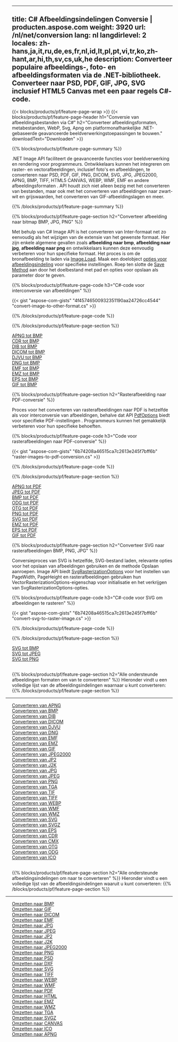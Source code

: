 ﻿
---
title: C# Afbeeldingsindelingen Conversie | producten.aspose.com 
weight: 3920
url: /nl/net/conversion 
lang: nl
langdirlevel: 2
locales: zh-hans,ja,it,ru,de,es,fr,nl,id,lt,pl,pt,vi,tr,ko,zh-hant,ar,hi,th,sv,cs,uk,he
description: Converteer populaire afbeeldings-, foto- en afbeeldingsformaten via de .NET-bibliotheek. Converteer naar PSD, PDF, GIF, JPG, SVG inclusief HTML5 Canvas met een paar regels C#-code.
---

{{< blocks/products/pf/feature-page-wrap >}}
{{< blocks/products/pf/feature-page-header h1="Conversie van afbeeldingsbestanden via C#" h2="Converteer afbeeldingsformaten, metabestanden, WebP, Svg, Apng om platformonafhankelijke .NET-gebaseerde geavanceerde beeldverwerkingstoepassingen te bouwen." downloadText="Downloaden" >}}

{{% blocks/products/pf/feature-page-summary %}}

.NET Image API faciliteert de geavanceerde functies voor beeldverwerking en rendering voor programmeurs. Ontwikkelaars kunnen het integreren om raster- en vectorafbeeldingen, inclusief foto's en afbeeldingen, te converteren naar PSD, PDF, GIF, PNG, DICOM, SVG, JPG, JPEG2000, APNG, BMP, TIFF, HTML5 CANVAS, WEBP, WMF, EMF en andere afbeeldingsformaten . API houdt zich niet alleen bezig met het converteren van bestanden, maar ook met het converteren van afbeeldingen naar zwart-wit en grijswaarden, het converteren van GIF-afbeeldingslagen en meer.

{{% /blocks/products/pf/feature-page-summary  %}}

{{% blocks/products/pf/feature-page-section  h2="Converteer afbeelding naar bitmap BMP, JPG, PNG" %}}

Met behulp van C# Image API is het converteren van Inter-formaat net zo eenvoudig als het wijzigen van de extensie van het gewenste formaat. Hier zijn enkele algemene gevallen zoals **afbeelding naar bmp**, **afbeelding naar jpg**, **afbeelding naar png** en ontwikkelaars kunnen deze eenvoudig verbeteren voor hun specifieke formaat. Het proces is om de bronafbeelding te laden via [Image.Load](https://apireference.aspose.com/imaging/net/aspose.imaging/image/methods/load). Maak een doelobject [opties voor afbeeldingsindeling](https://apireference.aspose.com/imaging/net/aspose.imaging.imageoptions) voor specifieke instellingen. Roep ten slotte de [Save Method](https://apireference.aspose.com/imaging/net/aspose.imaging.image/save/methods/4) aan door het doelbestand met pad en opties voor opslaan als parameter door te geven.

{{% blocks/products/pf/feature-page-code h3="C#-code voor interconversie van afbeeldingen" %}}

{{< gist "aspose-com-gists" "4f45746500932351190aa24726cc4544" "convert-image-to-other-format.cs" >}}

{{% /blocks/products/pf/feature-page-code  %}}

{{% /blocks/products/pf/feature-page-section %}}

<div class="container-fluid productfamilypage bg-gray">
    <div class="convertypes bg-gray agp-content section">
        <div class="container">
		<div class="row other-converters">
		   <div class="col-md-2 other-converter remove-lp remove-rp">
		      <a href="/imaging/nl/net/conversion/apng-to-bmp/">APNG tot BMP</a>
		   </div>
		   <div class="col-md-2 other-converter remove-lp remove-rp">
		      <a href="/imaging/nl/net/conversion/cdr-to-bmp/">CDR tot BMP</a>
		   </div>
		   <div class="col-md-2 other-converter remove-lp remove-rp">
		      <a href="/imaging/nl/net/conversion/dib-to-bmp/">DIB tot BMP</a>
		   </div>
		   <div class="col-md-2 other-converter remove-lp remove-rp">
		      <a href="/imaging/nl/net/conversion/dicom-to-bmp/">DICOM tot BMP</a>
		   </div>
 		   <div class="col-md-2 other-converter remove-lp remove-rp">
		      <a href="/imaging/nl/net/conversion/djvu-to-bmp/">DJVU tot BMP</a>
		   </div>
		   <div class="col-md-2 other-converter remove-lp remove-rp">
		      <a href="/imaging/nl/net/conversion/dng-to-bmp/">DNG tot BMP</a>
		   </div>
		   <div class="col-md-2 other-converter remove-lp remove-rp">
		      <a href="/imaging/nl/net/conversion/emf-to-bmp/">EMF tot BMP</a>
		   </div>
		   <div class="col-md-2 other-converter remove-lp remove-rp">
		      <a href="/imaging/nl/net/conversion/emz-to-bmp/">EMZ tot BMP</a>
		   </div>
		   <div class="col-md-2 other-converter remove-lp remove-rp">
		      <a href="/imaging/nl/net/conversion/eps-to-bmp/">EPS tot BMP</a>
		   </div>
		   <div class="col-md-2 other-converter remove-lp remove-rp">
		      <a href="/imaging/nl/net/conversion/gif-to-bmp/">GIF tot BMP</a>
		   </div>
		</div>
	</div>
    </div>
</div>

{{% blocks/products/pf/feature-page-section  h2="Rasterafbeelding naar PDF-conversie" %}}

Proces voor het converteren van rasterafbeeldingen naar PDF is hetzelfde als voor interconversie van afbeeldingen, behalve dat API [PdfOptions](https://apireference.aspose.com/imaging/net/aspose.imaging.imageoptions/pdfoptions) biedt voor specifieke PDF-instellingen . Programmeurs kunnen het gemakkelijk verbeteren voor hun specifieke behoeften.

{{% blocks/products/pf/feature-page-code h3="Code voor rasterafbeeldingen naar PDF-conversie" %}}

{{< gist "aspose-com-gists" "6b74208a46515ca7c2613e245f7bff6b" "raster-images-to-pdf-conversion.cs" >}}

{{% /blocks/products/pf/feature-page-code  %}}

{{% /blocks/products/pf/feature-page-section %}}

<div class="container-fluid productfamilypage bg-gray">
    <div class="convertypes bg-gray agp-content section">
        <div class="container">
		<div class="row other-converters">
		   <div class="col-md-2 other-converter remove-lp remove-rp">
		      <a href="/imaging/nl/net/conversion/apng-to-PDF/">APNG tot PDF</a>
		   </div>
		   <div class="col-md-2 other-converter remove-lp remove-rp">
		      <a href="/imaging/nl/net/conversion/jpeg-to-PDF/">JPEG tot PDF</a>
		   </div>
		   <div class="col-md-2 other-converter remove-lp remove-rp">
		      <a href="/imaging/nl/net/conversion/bmp-to-PDF/">BMP tot PDF</a>
		   </div>
		   <div class="col-md-2 other-converter remove-lp remove-rp">
		      <a href="/imaging/nl/net/conversion/odg-to-PDF/">ODG tot PDF</a>
		   </div>
 		   <div class="col-md-2 other-converter remove-lp remove-rp">
		      <a href="/imaging/nl/net/conversion/otg-to-PDF/">OTG tot PDF</a>
		   </div>
		   <div class="col-md-2 other-converter remove-lp remove-rp">
		      <a href="/imaging/nl/net/conversion/png-to-PDF/">PNG tot PDF</a>
		   </div>
		   <div class="col-md-2 other-converter remove-lp remove-rp">
		      <a href="/imaging/nl/net/conversion/svg-to-PDF/">SVG tot PDF</a>
		   </div>
		   <div class="col-md-2 other-converter remove-lp remove-rp">
		      <a href="/imaging/nl/net/conversion/emz-to-PDF/">EMZ tot PDF</a>
		   </div>
		   <div class="col-md-2 other-converter remove-lp remove-rp">
		      <a href="/imaging/nl/net/conversion/eps-to-PDF/">EPS tot PDF</a>
		   </div>
		   <div class="col-md-2 other-converter remove-lp remove-rp">
		      <a href="/imaging/nl/net/conversion/gif-to-PDF/">GIF tot PDF</a>
		   </div>
		</div>
	</div>
    </div>
</div>

{{% blocks/products/pf/feature-page-section  h2="Converteer SVG naar rasterafbeeldingen BMP, PNG, JPG" %}}

Conversieproces van SVG is hetzelfde, SVG-bestand laden, relevante opties voor het opslaan van afbeeldingen gebruiken en de methode Opslaan aanroepen. Image API biedt [SvgRasterizationOptions](https://apireference.aspose.com/imaging/net/aspose.imaging.imageoptions/svgrasterizationoptions) voor het instellen van PageWidth, PageHeight en rasterafbeeldingen gebruiken hun VectorRasterizationOptions-eigenschap voor initialisatie en het verkrijgen van SvgRasterizationOptions-opties. 

{{% blocks/products/pf/feature-page-code h3="C#-code voor SVG om afbeeldingen te rasteren" %}}

{{< gist "aspose-com-gists" "6b74208a46515ca7c2613e245f7bff6b" "convert-svg-to-raster-image.cs" >}}

{{% /blocks/products/pf/feature-page-code  %}}

{{% /blocks/products/pf/feature-page-section %}}

<div class="container-fluid productfamilypage bg-gray">
    <div class="convertypes bg-gray agp-content section">
        <div class="container">
		<div class="row other-converters">
		   <div class="col-md-2 other-converter remove-lp remove-rp">
		      <a href="/imaging/nl/net/conversion/SVG-to-bmp/">SVG tot BMP</a>
		   </div>
		   <div class="col-md-2 other-converter remove-lp remove-rp">
		      <a href="/imaging/nl/net/conversion/SVG-to-jpeg/">SVG tot JPEG</a>
		   </div>
		   <div class="col-md-2 other-converter remove-lp remove-rp">
		      <a href="/imaging/nl/net/conversion/SVG-to-png/">SVG tot PNG</a>
		   </div>		   
		</div>
	</div>
    </div>
</div>
<br/>

{{% blocks/products/pf/feature-page-section  h2="Alle ondersteunde afbeeldingen formaten om van te converteren" %}}
Hieronder vindt u een volledige lijst van de afbeeldingsindelingen waarnaar u kunt converteren:
{{% /blocks/products/pf/feature-page-section %}}
<div class="container-fluid productfamilypage bg-gray">
    <div class="convertypes bg-gray agp-content section">
        <div class="container">
                <hr style="margin-left:-20px;"/>
		<div class="row other-converters">
		    <div class='col-md-2 other-converter remove-lp remove-rp'><a href="/imaging/nl/net/conversion/from/apng" >Converteren van APNG</a></div>
<div class='col-md-2 other-converter remove-lp remove-rp'><a href="/imaging/nl/net/conversion/from/bmp" >Converteren van BMP</a></div>
<div class='col-md-2 other-converter remove-lp remove-rp'><a href="/imaging/nl/net/conversion/from/dib" >Converteren van DIB</a></div>
<div class='col-md-2 other-converter remove-lp remove-rp'><a href="/imaging/nl/net/conversion/from/dicom" >Converteren van DICOM</a></div>
<div class='col-md-2 other-converter remove-lp remove-rp'><a href="/imaging/nl/net/conversion/from/djvu" >Converteren van DJVU</a></div>
<div class='col-md-2 other-converter remove-lp remove-rp'><a href="/imaging/nl/net/conversion/from/dng" >Converteren van DNG</a></div>
<div class='col-md-2 other-converter remove-lp remove-rp'><a href="/imaging/nl/net/conversion/from/emf" >Converteren van EMF</a></div>
<div class='col-md-2 other-converter remove-lp remove-rp'><a href="/imaging/nl/net/conversion/from/emz" >Converteren van EMZ</a></div>
<div class='col-md-2 other-converter remove-lp remove-rp'><a href="/imaging/nl/net/conversion/from/gif" >Converteren van GIF</a></div>
<div class='col-md-2 other-converter remove-lp remove-rp'><a href="/imaging/nl/net/conversion/from/jpeg2000" >Converteren van JPEG2000</a></div>
<div class='col-md-2 other-converter remove-lp remove-rp'><a href="/imaging/nl/net/conversion/from/jp2" >Converteren van JP2</a></div>
<div class='col-md-2 other-converter remove-lp remove-rp'><a href="/imaging/nl/net/conversion/from/j2k" >Converteren van J2K</a></div>
<div class='col-md-2 other-converter remove-lp remove-rp'><a href="/imaging/nl/net/conversion/from/jpg" >Converteren van JPG</a></div>
<div class='col-md-2 other-converter remove-lp remove-rp'><a href="/imaging/nl/net/conversion/from/jpeg" >Converteren van JPEG</a></div>
<div class='col-md-2 other-converter remove-lp remove-rp'><a href="/imaging/nl/net/conversion/from/png" >Converteren van PNG</a></div>
<div class='col-md-2 other-converter remove-lp remove-rp'><a href="/imaging/nl/net/conversion/from/tga" >Converteren van TGA</a></div>
<div class='col-md-2 other-converter remove-lp remove-rp'><a href="/imaging/nl/net/conversion/from/tif" >Converteren van TIF</a></div>
<div class='col-md-2 other-converter remove-lp remove-rp'><a href="/imaging/nl/net/conversion/from/tiff" >Converteren van TIFF</a></div>
<div class='col-md-2 other-converter remove-lp remove-rp'><a href="/imaging/nl/net/conversion/from/webp" >Converteren van WEBP</a></div>
<div class='col-md-2 other-converter remove-lp remove-rp'><a href="/imaging/nl/net/conversion/from/wmf" >Converteren van WMF</a></div>
<div class='col-md-2 other-converter remove-lp remove-rp'><a href="/imaging/nl/net/conversion/from/wmz" >Converteren van WMZ</a></div>
<div class='col-md-2 other-converter remove-lp remove-rp'><a href="/imaging/nl/net/conversion/from/svg" >Converteren van SVG</a></div>
<div class='col-md-2 other-converter remove-lp remove-rp'><a href="/imaging/nl/net/conversion/from/svgz" >Converteren van SVGZ</a></div>
<div class='col-md-2 other-converter remove-lp remove-rp'><a href="/imaging/nl/net/conversion/from/eps" >Converteren van EPS</a></div>
<div class='col-md-2 other-converter remove-lp remove-rp'><a href="/imaging/nl/net/conversion/from/cdr" >Converteren van CDR</a></div>
<div class='col-md-2 other-converter remove-lp remove-rp'><a href="/imaging/nl/net/conversion/from/cmx" >Converteren van CMX</a></div>
<div class='col-md-2 other-converter remove-lp remove-rp'><a href="/imaging/nl/net/conversion/from/otg" >Converteren van OTG</a></div>
<div class='col-md-2 other-converter remove-lp remove-rp'><a href="/imaging/nl/net/conversion/from/odg" >Converteren van ODG</a></div>
<div class='col-md-2 other-converter remove-lp remove-rp'><a href="/imaging/nl/net/conversion/from/ico" >Converteren van ICO</a></div>
                </div>
        </div>
    </div>
</div>
<br/>

{{% blocks/products/pf/feature-page-section  h2="Alle ondersteunde afbeeldingsindelingen om naar te converteren" %}}
Hieronder vindt u een volledige lijst van de afbeeldingsindelingen waaruit u kunt converteren:
{{% /blocks/products/pf/feature-page-section %}}
<div class="container-fluid productfamilypage bg-gray">
    <div class="convertypes bg-gray agp-content section">
        <div class="container">
	        <hr style="margin-left:-20px;"/>
		<div class="row other-converters">
		    <div class='col-md-2 other-converter remove-lp remove-rp'><a href="/imaging/nl/net/conversion/to/bmp" >Omzetten naar BMP</a></div>
<div class='col-md-2 other-converter remove-lp remove-rp'><a href="/imaging/nl/net/conversion/to/gif" >Omzetten naar GIF</a></div>
<div class='col-md-2 other-converter remove-lp remove-rp'><a href="/imaging/nl/net/conversion/to/dicom" >Omzetten naar DICOM</a></div>
<div class='col-md-2 other-converter remove-lp remove-rp'><a href="/imaging/nl/net/conversion/to/emf" >Omzetten naar EMF</a></div>
<div class='col-md-2 other-converter remove-lp remove-rp'><a href="/imaging/nl/net/conversion/to/jpg" >Omzetten naar JPG</a></div>
<div class='col-md-2 other-converter remove-lp remove-rp'><a href="/imaging/nl/net/conversion/to/jpeg" >Omzetten naar JPEG</a></div>
<div class='col-md-2 other-converter remove-lp remove-rp'><a href="/imaging/nl/net/conversion/to/jp2" >Omzetten naar JP2</a></div>
<div class='col-md-2 other-converter remove-lp remove-rp'><a href="/imaging/nl/net/conversion/to/j2k" >Omzetten naar J2K</a></div>
<div class='col-md-2 other-converter remove-lp remove-rp'><a href="/imaging/nl/net/conversion/to/jpeg2000" >Omzetten naar JPEG2000</a></div>
<div class='col-md-2 other-converter remove-lp remove-rp'><a href="/imaging/nl/net/conversion/to/png" >Omzetten naar PNG</a></div>
<div class='col-md-2 other-converter remove-lp remove-rp'><a href="/imaging/nl/net/conversion/to/psd" >Omzetten naar PSD</a></div>
<div class='col-md-2 other-converter remove-lp remove-rp'><a href="/imaging/nl/net/conversion/to/dxf" >Omzetten naar DXF</a></div>
<div class='col-md-2 other-converter remove-lp remove-rp'><a href="/imaging/nl/net/conversion/to/svg" >Omzetten naar SVG</a></div>
<div class='col-md-2 other-converter remove-lp remove-rp'><a href="/imaging/nl/net/conversion/to/tiff" >Omzetten naar TIFF</a></div>
<div class='col-md-2 other-converter remove-lp remove-rp'><a href="/imaging/nl/net/conversion/to/webp" >Omzetten naar WEBP</a></div>
<div class='col-md-2 other-converter remove-lp remove-rp'><a href="/imaging/nl/net/conversion/to/wmf" >Omzetten naar WMF</a></div>
<div class='col-md-2 other-converter remove-lp remove-rp'><a href="/imaging/nl/net/conversion/to/pdf" >Omzetten naar PDF</a></div>
<div class='col-md-2 other-converter remove-lp remove-rp'><a href="/imaging/nl/net/conversion/to/html" >Omzetten naar HTML</a></div>
<div class='col-md-2 other-converter remove-lp remove-rp'><a href="/imaging/nl/net/conversion/to/emz" >Omzetten naar EMZ</a></div>
<div class='col-md-2 other-converter remove-lp remove-rp'><a href="/imaging/nl/net/conversion/to/wmz" >Omzetten naar WMZ</a></div>
<div class='col-md-2 other-converter remove-lp remove-rp'><a href="/imaging/nl/net/conversion/to/tga" >Omzetten naar TGA</a></div>
<div class='col-md-2 other-converter remove-lp remove-rp'><a href="/imaging/nl/net/conversion/to/svgz" >Omzetten naar SVGZ</a></div>
<div class='col-md-2 other-converter remove-lp remove-rp'><a href="/imaging/nl/net/conversion/to/canvas" >Omzetten naar CANVAS</a></div>
<div class='col-md-2 other-converter remove-lp remove-rp'><a href="/imaging/nl/net/conversion/to/ico" >Omzetten naar ICO</a></div>
<div class='col-md-2 other-converter remove-lp remove-rp'><a href="/imaging/nl/net/conversion/to/apng" >Omzetten naar APNG</a></div>
                </div>
        </div>
    </div>
</div>
<br/>

